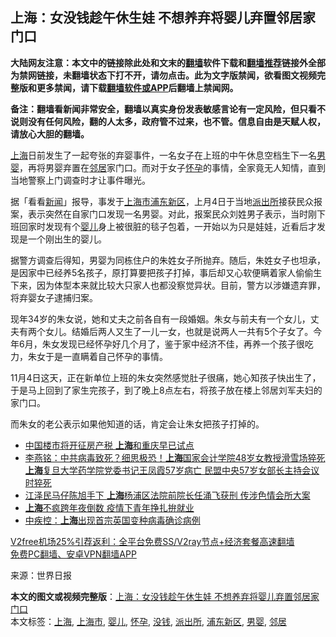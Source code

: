  <h2>上海：女没钱趁午休生娃 不想养弃将婴儿弃置邻居家门口</h2> <p class="notice"><b>大陆网友注意：本文中的链接除此处和文末的<a href="https://github.com/bannedbook/fanqiang" >翻墙</a>软件下载和<a href="https://github.com/killgcd/justmysocks/blob/master/README.md">翻墙推荐</a>链接外全部为禁网链接，未翻墙状态下打不开，请勿点击。此为文字版禁闻，欲看图文视频完整版和更多禁闻，请下载<a href="https://github.com/bannedbook/fanqiang">翻墙软件或APP</a>后翻墙上禁闻网。</p><p>备注：翻墙看新闻非常安全，翻墙以真实身份发表敏感言论有一定风险，但只看不说则没有任何风险，翻的人太多，政府管不过来，也不管。信息自由是天赋人权，请放心大胆的翻墙。</b></p>  <div class="entry"> <p id="conimg"><a href="https://www.bannedbook.org/bnews/tag/%e4%b8%8a%e6%b5%b7/" class="st_tag internal_tag" rel="tag" title="标签 上海 下的日志">上海</a>日前发生了一起夸张的弃婴事件，一名女子在上班的中午休息空档生下一名<a href="https://www.bannedbook.org/bnews/tag/%E7%94%B7%E5%A9%B4/" class="st_tag internal_tag" rel="tag" title="标签 男婴 下的日志">男婴</a>，再将男婴弃置在<a href="https://www.bannedbook.org/bnews/tag/%e9%82%bb%e5%b1%85/" class="st_tag internal_tag" rel="tag" title="标签 邻居 下的日志">邻居</a>家门口。而对于女子<a href="https://www.bannedbook.org/bnews/tag/%e6%80%80%e5%ad%95/" class="st_tag internal_tag" rel="tag" title="标签 怀孕 下的日志">怀孕</a>的事情，全家竟无人知情，直到当地警察上门调查时才让事件曝光。</p> <p>据「看看<span class='wp_keywordlink_affiliate'><a href="https://www.bannedbook.org/" title="新闻">新闻</a></span>」报导，事发于<a href="https://www.bannedbook.org/bnews/tag/%E4%B8%8A%E6%B5%B7%E5%B8%82/" class="st_tag internal_tag" rel="tag" title="标签 上海市 下的日志">上海市</a><a href="https://www.bannedbook.org/bnews/tag/%E6%B5%A6%E4%B8%9C%E6%96%B0%E5%8C%BA/" class="st_tag internal_tag" rel="tag" title="标签 浦东新区 下的日志">浦东新区</a>，上月4日于当地<a href="https://www.bannedbook.org/bnews/tag/%e6%b4%be%e5%87%ba%e6%89%80/" class="st_tag internal_tag" rel="tag" title="标签 派出所 下的日志">派出所</a>接获民众报案，表示突然在自家门口发现一名男婴。对此，报案民众刘姓男子表示，当时刚下班回家时发现有个<a href="https://www.bannedbook.org/bnews/tag/%e5%a9%b4%e5%84%bf/" class="st_tag internal_tag" rel="tag" title="标签 婴儿 下的日志">婴儿</a>身上被很脏的毯子包着，一开始以为只是娃娃，近看后才发现是一个刚出生的婴儿。</p> <p>据警方调查后得知，男婴为同栋住户的朱姓女子所抛弃。随后，朱姓女子也坦承，是因家中已经养5名孩子，原打算要把孩子打掉，事后却又心软便瞒着家人偷偷生下来，因为体型本来就比较大只家人也都没察觉异状。目前，警方以涉嫌遗弃罪，将弃婴女子逮捕归案。</p> <p>现年34岁的朱女说，她和丈夫之前各自有一段婚姻。朱女与前夫有一个女儿，丈夫有两个女儿。结婚后两人又生了一儿一女，也就是说两人一共有5个子女了。今年6月，朱女发现已经怀孕好几个月了，鉴于家中经济不佳，再养一个孩子很吃力，朱女于是一直瞒着自己怀孕的事情。</p>  <p>11月4日这天，正在新单位上班的朱女突然感觉肚子很痛，她心知孩子快出生了，于是马上回到了家生完孩子，到了晚上8点左右，将孩子放在楼上邻居刘军夫妇的家门口。</p> <p>而朱女的老公表示如果他知道的话，肯定会让朱女把孩子打掉的。</p> <ul class='op-related-articles' title='相关阅读'> <li><a href='https://www.bannedbook.org/bnews/finance/20210102/1459473.html' target='_blank'>中国楼市将开征房产税 <b>上海</b>和重庆早已试点</a></li> <li><a href='https://www.bannedbook.org/bnews/comments/20210102/1459407.html' target='_blank'>李燕铭：中共病毒致死？细思极恐！<b>上海</b>国家会计学院48岁女教授滑雪场猝死 <b>上海</b>复旦大学药学院党委书记王凤霞57岁病亡 民盟中央57岁女部长主持会议时猝死</a></li> <li><a href='https://www.bannedbook.org/bnews/cnnews/20210101/1458972.html' target='_blank'>江泽民马仔陈旭手下 <b>上海</b>杨浦区法院前院长任涌飞获刑 传涉色情会所大案</a></li> <li><a href='https://www.bannedbook.org/bnews/topimagenews/20210101/1458808.html' target='_blank'><b>上海</b>不疯跨年夜倒数 疫情下青年挣扎拚就业</a></li> <li><a href='https://www.bannedbook.org/bnews/baitai/20201231/1458631.html' target='_blank'>中疾控：<b>上海</b>出现首宗英国变种病毒确诊病例</a></li> </ul> <p class="texttj"> <a href="https://www.bannedbook.org/forum23/topic22702.html" target="_blank">V2free机场25%引荐返利：全平台免费SS/V2ray节点+经济套餐高速翻墙</a><br/> <a href="https://github.com/bannedbook/fanqiang/wiki/%E7%A6%81%E9%97%BB%E7%BD%91%E5%AE%89%E5%8D%93%E7%BF%BB%E5%A2%99%E6%96%B0%E9%97%BBAPP" target="_blank">免费PC翻墙、安卓VPN翻墙APP</a></p><p> 来源：世界日报 </p><a name='sharetosocial'></a>       <div><b>本文的图文或视频完整版</b>：<a href='https://www.bannedbook.org/bnews/cbnews/20210102/1459509.html'>上海：女没钱趁午休生娃 不想养弃将婴儿弃置邻居家门口</a></div>  </div><!--END ENTRY--> <div class="postfooter"> <div>本文标签：<a href="https://www.bannedbook.org/bnews/tag/%e4%b8%8a%e6%b5%b7/" rel="tag">上海</a>, <a href="https://www.bannedbook.org/bnews/tag/%E4%B8%8A%E6%B5%B7%E5%B8%82/" rel="tag">上海市</a>, <a href="https://www.bannedbook.org/bnews/tag/%e5%a9%b4%e5%84%bf/" rel="tag">婴儿</a>, <a href="https://www.bannedbook.org/bnews/tag/%e6%80%80%e5%ad%95/" rel="tag">怀孕</a>, <a href="https://www.bannedbook.org/bnews/tag/%E6%B2%A1%E9%92%B1/" rel="tag">没钱</a>, <a href="https://www.bannedbook.org/bnews/tag/%e6%b4%be%e5%87%ba%e6%89%80/" rel="tag">派出所</a>, <a href="https://www.bannedbook.org/bnews/tag/%E6%B5%A6%E4%B8%9C%E6%96%B0%E5%8C%BA/" rel="tag">浦东新区</a>, <a href="https://www.bannedbook.org/bnews/tag/%E7%94%B7%E5%A9%B4/" rel="tag">男婴</a>, <a href="https://www.bannedbook.org/bnews/tag/%e9%82%bb%e5%b1%85/" rel="tag">邻居</a></div>  </div><!--END POSTFOOTER--> 